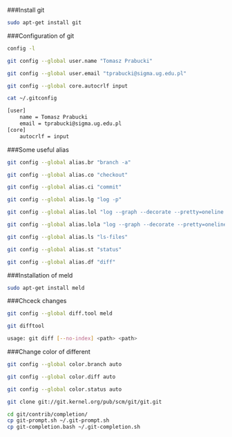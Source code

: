 ###Install git

```sh
sudo apt-get install git
```
###Configuration of git
```sh
config -l

git config --global user.name "Tomasz Prabucki"

git config --global user.email "tprabucki@sigma.ug.edu.pl"

git config --global core.autocrlf input

cat ~/.gitconfig

[user]
	name = Tomasz Prabucki
	email = tprabucki@sigma.ug.edu.pl
[core]
	autocrlf = input

```
###Some useful alias
```sh
git config --global alias.br "branch -a"

git config --global alias.co "checkout"

git config --global alias.ci "commit"

git config --global alias.lg "log -p"

git config --global alias.lol "log --graph --decorate --pretty=oneline --abbrev-commit"

git config --global alias.lola "log --graph --decorate --pretty=oneline --abbrev-commit --all"

git config --global alias.ls "ls-files"

git config --global alias.st "status"

git config --global alias.df "diff"
```
###Installation of meld
```sh
sudo apt-get install meld
```
###Chceck changes
```sh
git config --global diff.tool meld

git difftool

usage: git diff [--no-index] <path> <path>

```
###Change color of different
```sh
git config --global color.branch auto

git config --global color.diff auto

git config --global color.status auto
```

```sh
git clone git://git.kernel.org/pub/scm/git/git.git

```
```sh
cd git/contrib/completion/
cp git-prompt.sh ~/.git-prompt.sh
cp git-completion.bash ~/.git-completion.sh

```
